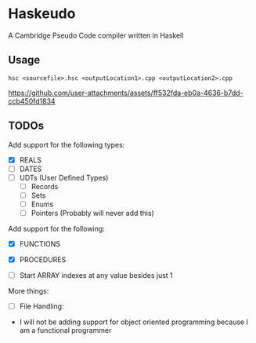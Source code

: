 # Haskeudo
A Cambridge Pseudo Code compiler written in Haskell

## Usage
`hsc <sourcefile>.hsc <outputLocation1>.cpp <outputLocation2>.cpp`

https://github.com/user-attachments/assets/ff532fda-eb0a-4636-b7dd-ccb450fd1834

## TODOs
Add support for the following types:
- [x] REALS
- [ ] DATES
- [ ] UDTs (User Defined Types)
  - [ ] Records
  - [ ] Sets
  - [ ] Enums
  - [ ] Pointers (Probably will never add this)

Add support for the following:
- [x] FUNCTIONS
- [x] PROCEDURES
- [ ] Start ARRAY indexes at any value besides just 1


More things:
- [ ] File Handling:
- I will not be adding support for object oriented programming because I am a functional programmer